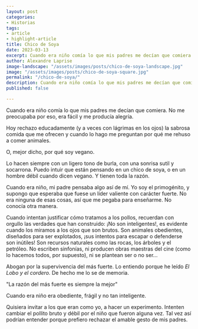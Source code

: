 ```yaml
---
layout: post
categories:
- Historias
tags:
- article
- highlight-article
title: Chico de Soya
date: 2023-03-13
excerpt: Cuando era niño comía lo que mis padres me decían que comiera. No me preocupaba por eso, era fácil y me producía alegría...
author: Alexandre Laprise
image-landscape: "/assets/images/posts/chico-de-soya-landscape.jpg"
image: "/assets/images/posts/chico-de-soya-square.jpg"
permalink: "/chico-de-soya/"
description: Cuando era niño comía lo que mis padres me decían que comiera. No me preocupaba por eso, era fácil y me producía alegría...
published: false

---
```

Cuando era niño comía lo que mis padres me decían que comiera. No me preocupaba por eso, era fácil y me producía alegría.

Hoy rechazo educadamente (y a veces con lágrimas en los ojos) la sabrosa comida que me ofrecen y cuando lo hago me preguntan por qué me rehuso a comer animales.

O, mejor dicho, por qué soy vegano.

Lo hacen siempre con un ligero tono de burla, con una sonrisa sutil y socarrona. Puedo intuir que están pensando en un chico de soya, o en un hombre débil cuando dicen vegano. Y tienen toda la razón.

Cuando era niño, mi padre pensaba algo así de mí. Yo soy el primogénito, y supongo que esperaba que fuese un líder valiente con carácter fuerte. No era ninguna de esas cosas, así que me pegaba para enseñarme. No conocía otra manera.

Cuando intentan justificar cómo tratamos a los pollos, recuerdan con orgullo las verdades que han construido: ¡No son inteligentes!, es evidente cuando los miramos a los ojos que son brutos. Son animales obedientes, diseñados para ser explotados, ¡sus intentos para escapar o defenderse son inútiles! Son recursos naturales como las rocas, los árboles y el petróleo. No escriben sinfonías, ni producen obras maestras del cine (como lo hacemos todos, por supuesto), ni se plantean ser o no ser...

Abogan por la supervivencia del más fuerte. Lo entiendo porque he leído _El Lobo y el cordero._ De hecho me lo se de memoria.

"La razón del más fuerte es siempre la mejor"

Cuando era niño era obediente, frágil y no tan inteligente.

Quisiera invitar a los que eran como yo, a hacer un experimento. Intenten cambiar el pollito bruto y débil por el niño que fueron alguna vez. Tal vez así podrían entender porque prefiero rechazar el amable gesto de mis padres.
